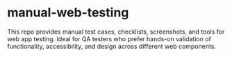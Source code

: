 # manual-web-testing
This repo provides manual test cases, checklists, screenshots, and tools for web app testing. Ideal for QA testers who prefer hands-on validation of functionality, accessibility, and design across different web components.
